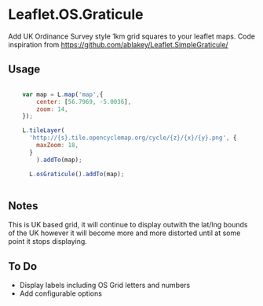 # Leaflet.OS.Graticule
Add UK Ordinance Survey style 1km grid squares to your leaflet maps.
Code inspiration from https://github.com/ablakey/Leaflet.SimpleGraticule/

Usage
-----

```JavaScript

    var map = L.map('map',{
  		center: [56.7969, -5.0036],
  		zoom: 14,
  	});

    L.tileLayer(
      'http://{s}.tile.opencyclemap.org/cycle/{z}/{x}/{y}.png', {
        maxZoom: 18,
      }
		).addTo(map);

	  L.osGraticule().addTo(map);
    
```

Notes
-----
This is UK based grid, it will continue to display outwith the lat/lng bounds of the UK however it will become more and more distorted until at some point it stops displaying. 

To Do
-----
- Display labels including OS Grid letters and numbers
- Add configurable options
